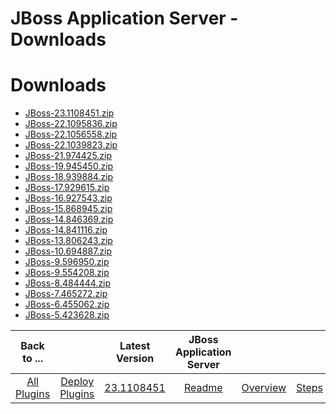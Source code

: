 
JBoss Application Server - Downloads
====================================

# Downloads

- [JBoss-23.1108451.zip](https://raw.githubusercontent.com/UrbanCode/IBM-UCD-PLUGINS/main/files/JBoss/JBoss-23.1108451.zip)
- [JBoss-22.1095836.zip](https://raw.githubusercontent.com/UrbanCode/IBM-UCD-PLUGINS/main/files/JBoss/JBoss-22.1095836.zip)
- [JBoss-22.1056558.zip](https://raw.githubusercontent.com/UrbanCode/IBM-UCD-PLUGINS/main/files/JBoss/JBoss-22.1056558.zip)
- [JBoss-22.1039823.zip](https://raw.githubusercontent.com/UrbanCode/IBM-UCD-PLUGINS/main/files/JBoss/JBoss-22.1039823.zip)
- [JBoss-21.974425.zip](https://raw.githubusercontent.com/UrbanCode/IBM-UCD-PLUGINS/main/files/JBoss/JBoss-21.974425.zip)
- [JBoss-19.945450.zip](https://raw.githubusercontent.com/UrbanCode/IBM-UCD-PLUGINS/main/files/JBoss/JBoss-19.945450.zip)
- [JBoss-18.939884.zip](https://raw.githubusercontent.com/UrbanCode/IBM-UCD-PLUGINS/main/files/JBoss/JBoss-18.939884.zip)
- [JBoss-17.929615.zip](https://raw.githubusercontent.com/UrbanCode/IBM-UCD-PLUGINS/main/files/JBoss/JBoss-17.929615.zip)
- [JBoss-16.927543.zip](https://raw.githubusercontent.com/UrbanCode/IBM-UCD-PLUGINS/main/files/JBoss/JBoss-16.927543.zip)
- [JBoss-15.868945.zip](https://raw.githubusercontent.com/UrbanCode/IBM-UCD-PLUGINS/main/files/JBoss/JBoss-15.868945.zip)
- [JBoss-14.846369.zip](https://raw.githubusercontent.com/UrbanCode/IBM-UCD-PLUGINS/main/files/JBoss/JBoss-14.846369.zip)
- [JBoss-14.841116.zip](https://raw.githubusercontent.com/UrbanCode/IBM-UCD-PLUGINS/main/files/JBoss/JBoss-14.841116.zip)
- [JBoss-13.806243.zip](https://raw.githubusercontent.com/UrbanCode/IBM-UCD-PLUGINS/main/files/JBoss/JBoss-13.806243.zip)
- [JBoss-10.694887.zip](https://raw.githubusercontent.com/UrbanCode/IBM-UCD-PLUGINS/main/files/JBoss/JBoss-10.694887.zip)
- [JBoss-9.596950.zip](https://raw.githubusercontent.com/UrbanCode/IBM-UCD-PLUGINS/main/files/JBoss/JBoss-9.596950.zip)
- [JBoss-9.554208.zip](https://raw.githubusercontent.com/UrbanCode/IBM-UCD-PLUGINS/main/files/JBoss/JBoss-9.554208.zip)
- [JBoss-8.484444.zip](https://raw.githubusercontent.com/UrbanCode/IBM-UCD-PLUGINS/main/files/JBoss/JBoss-8.484444.zip)
- [JBoss-7.465272.zip](https://raw.githubusercontent.com/UrbanCode/IBM-UCD-PLUGINS/main/files/JBoss/JBoss-7.465272.zip)
- [JBoss-6.455062.zip](https://raw.githubusercontent.com/UrbanCode/IBM-UCD-PLUGINS/main/files/JBoss/JBoss-6.455062.zip)
- [JBoss-5.423628.zip](https://raw.githubusercontent.com/UrbanCode/IBM-UCD-PLUGINS/main/files/JBoss/JBoss-5.423628.zip)

|Back to ...||Latest Version|JBoss Application Server ||||
| :---: | :---: | :---: | :---: | :---: | :---: | :---: |
|[All Plugins](../../index.md)|[Deploy Plugins](../README.md)|[23.1108451](https://raw.githubusercontent.com/UrbanCode/IBM-UCD-PLUGINS/main/files/JBoss/JBoss-23.1108451.zip)|[Readme](README.md)|[Overview](overview.md)|[Steps](steps.md)|[Usage](usage.md)|
